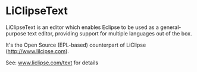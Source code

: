# LiClipseText

LiClipseText is an editor which enables Eclipse to be used as a general-purpose text editor, providing support for multiple languages out of the box.

It's the Open Source (EPL-based) counterpart of LiClipse (http://www.lilcipse.com).

See: www.liclipse.com/text for details
